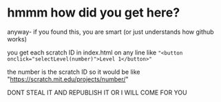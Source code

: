 # hmmm how did you get here?

anyway- if you found this, you are smart (or just understands how github works)

you get each scratch ID in index.html on any line like `"<button onclick="selectLevel(number)">Level 1</button>"`

the number is the scratch ID so it would be like "https://scratch.mit.edu/projects/number/"

DONT STEAL IT AND REPUBLISH IT OR I WILL COME FOR YOU

